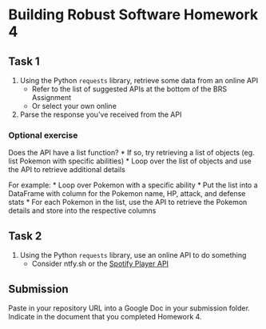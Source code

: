 # Building Robust Software Homework 4

## Task 1
1. Using the Python `requests` library, retrieve some data from an online API
    * Refer to the list of suggested APIs at the bottom of the BRS Assignment
    * Or select your own online
1. Parse the response you've received from the API

### Optional exercise
Does the API have a list function?
    * If so, try retrieving a list of objects (eg. list Pokemon with specific abilities)
    * Loop over the list of objects and use the API to retrieve additional details

For example:
    * Loop over Pokemon with a specific ability
    * Put the list into a DataFrame with column for the Pokemon name, HP, attack, and defense stats
    * For each Pokemon in the list, use the API to retrieve the Pokemon details and store into the respective columns

## Task 2
1. Using the Python `requests` library, use an online API to do something
    * Consider ntfy.sh or the [Spotify Player API](https://developer.spotify.com/documentation/web-api/reference/start-a-users-playback)


## Submission
Paste in your repository URL into a Google Doc in your submission folder. Indicate in the document that you completed Homework 4.
